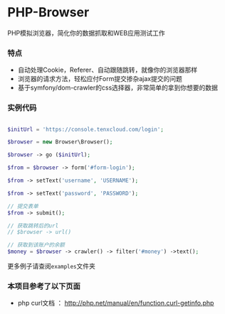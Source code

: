 # PHP-Browser
PHP模拟浏览器，简化你的数据抓取和WEB应用测试工作

### 特点
 - 自动处理Cookie，Referer、自动跟随跳转，就像你的浏览器那样
 - 浏览器的请求方法，轻松应付Form提交掺杂ajax提交的问题
 - 基于symfony/dom-crawler的css选择器，非常简单的拿到你想要的数据


### 实例代码

```php

$initUrl = 'https://console.tenxcloud.com/login';

$browser = new Browser\Browser();

$browser -> go ($initUrl);

$from = $browser -> form('#form-login');

$from -> setText('username', 'USERNAME');

$from -> setText('password', 'PASSWORD');

// 提交表单
$from -> submit();

// 获取跳转后的url
// $browser -> url()

// 获取到该账户的余额
$money = $browser -> crawler() -> filter('#money') ->text();

```
更多例子请查阅`examples`文件夹

### 本项目参考了以下页面
 - php curl文档 ： http://php.net/manual/en/function.curl-getinfo.php